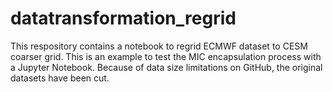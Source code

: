 # datatransformation_regrid

This respository contains a notebook to regrid ECMWF dataset to CESM coarser grid. This is an example to test the MIC encapsulation process with a Jupyter Notebook. Because of data size limitations on GitHub, the original datasets have been cut. 
